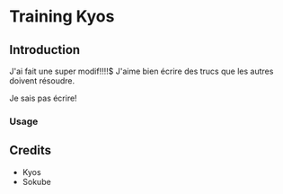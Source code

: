 # Training Kyos

## Introduction

J'ai fait une super modif!!!!$
J'aime bien écrire des trucs que les autres doivent résoudre.

Je sais pas écrire!

### Usage

## Credits

* Kyos
* Sokube
